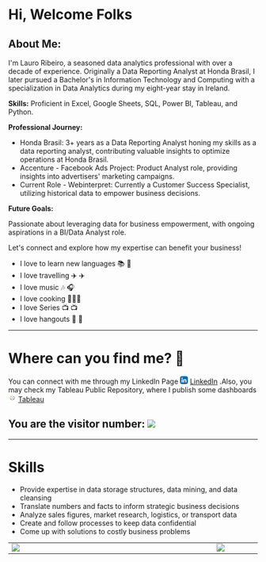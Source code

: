

# Hi, Welcome Folks

## About Me:

I'm Lauro Ribeiro, a seasoned data analytics professional with over a decade of experience. Originally a Data Reporting Analyst at Honda Brasil, I later pursued a Bachelor's in Information Technology and Computing with a specialization in Data Analytics during my eight-year stay in Ireland.

**Skills:** Proficient in Excel, Google Sheets, SQL, Power BI, Tableau, and Python.

**Professional Journey:**

* Honda Brasil: 3+ years as a Data Reporting Analyst honing my skills as a data reporting analyst, contributing valuable insights to optimize operations at Honda Brasil.
* Accenture - Facebook Ads Project: Product Analyst role, providing insights into advertisers' marketing campaigns.
* Current Role - Webinterpret: Currently a Customer Success Specialist, utilizing historical data to empower business decisions.

**Future Goals:**

Passionate about leveraging data for business empowerment, with ongoing aspirations in a BI/Data Analyst role.

Let's connect and explore how my expertise can benefit your business!


- I love to learn new languages 📚 📖 
- I love travelling ✈️ ✈️
- I love music 🎶 🎧
- I love cooking 🧑‍🍳🍳
- I love Series 📺 📺 
- I love hangouts 🍹 🍺 

***

# Where can you find me? :mag_right:

You can connect with me through my LinkedIn Page <a href="https://www.linkedin.com/in/laurocesarribeiro"><img src="https://raw.githubusercontent.com/LauroCRibeiro/LauroCRibeiro/main/linkedin.png" width="16"></img></a> [LinkedIn](https://www.linkedin.com/in/laurocesarribeiro) .Also, you may check my Tableau Public Repository, where I publish some dashboards <a href="https://public.tableau.com/profile/lauro.cesar.ribeiro#!/"><img src="https://raw.githubusercontent.com/LauroCRibeiro/LauroCRibeiro/main/tableau.jpg" width="16"></img></a> [Tableau](https://public.tableau.com/profile/lauro.cesar.ribeiro#!/)  




## You are the visitor number: ![](https://komarev.com/ghpvc/?username=LauroCRibeiro&color=brightgreen) 

***

# Skills

- Provide expertise in data storage structures, data mining, and data cleansing
- Translate numbers and facts to inform strategic business decisions
- Analyze sales figures, market research, logistics, or transport data
- Create and follow processes to keep data confidential
- Come up with solutions to costly business problems


<center>
<table>
    <tr>
        <td><img width="400px" align="left" src="https://github-readme-stats.vercel.app/api/top-langs/?username=LauroCRibeiro&hide=html&layout=compact&theme=buefy" /></td>
        <td><img width="495px" align="left" src="https://github-readme-stats.vercel.app/api?username=LauroCRibeiro&theme=buefy"/></td>
    </tr>   
</table>
</center>   

